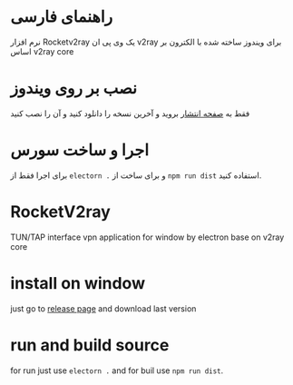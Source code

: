 # راهنمای فارسی
نرم افزار Rocketv2ray یک وی پی ان v2ray برای ویندوز ساخته شده با الکترون بر اساس v2ray core

# نصب بر روی ویندوز
فقط به [صفحه انتشار](https://github.com/seezaara/RocketV2ray/releases/tag/RocketV2ray) بروید و آخرین نسخه را دانلود کنید و آن را نصب کنید

# اجرا و ساخت سورس
برای اجرا فقط از `electorn .` و برای ساخت از `npm run dist` استفاده کنید.

# RocketV2ray
TUN/TAP interface vpn application for window by electron base on v2ray core

# install on window
just go to [release page](https://github.com/seezaara/RocketV2ray/releases/tag/RocketV2ray) and download last version

# run and build source
for run just use `electorn .` and for buil use `npm run dist`.


